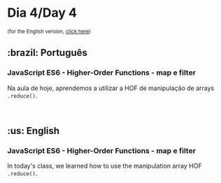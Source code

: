 # Dia 4/Day 4

<small>(for the English version, <a href="#en">click here</a>)</small>

<h2>:brazil: Português</h2>
<h3>JavaScript ES6 - Higher-Order Functions - map e filter</h3>
<p>Na aula de hoje, aprendemos a utilizar a HOF de manipulação de arrays <code>.reduce()</code>.</p>
<br>

<h2 id="en">:us: English</h2>
<h3>JavaScript ES6 - Higher-Order Functions - map e filter</h3>
<p>In today's class, we learned how to use the manipulation array HOF <code>.reduce()</code>.</p>
